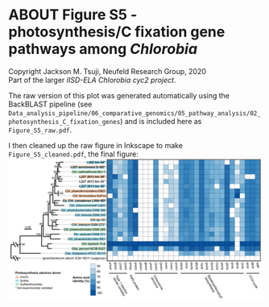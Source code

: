 # ABOUT Figure S5 - photosynthesis/C fixation gene pathways among *Chlorobia*
Copyright Jackson M. Tsuji, Neufeld Research Group, 2020  
Part of the larger *IISD-ELA Chlorobia cyc2 project*.

The raw version of this plot was generated automatically using the BackBLAST pipeline (see `Data_analysis_pipeline/06_comparative_genomics/05_pathway_analysis/02_photosynthesis_C_fixation_genes`) and is included here as `Figure_S5_raw.pdf`.

I then cleaned up the raw figure in Inkscape to make `Figure_S5_cleaned.pdf`, the final figure:  
![Figure_S5](Figure_S5_cleaned.png)

